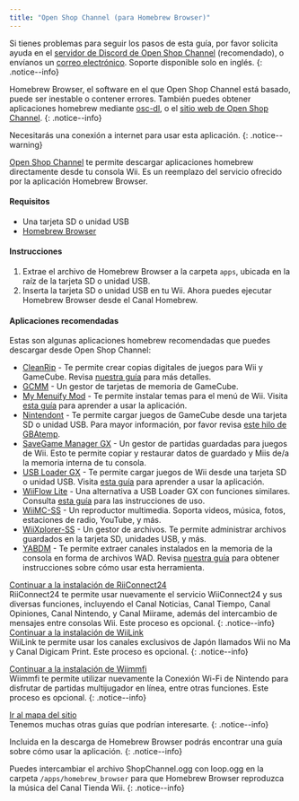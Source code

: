 ```yaml
---
title: "Open Shop Channel (para Homebrew Browser)"
---
```


Si tienes problemas para seguir los pasos de esta guía, por favor solicita ayuda en el [servidor de Discord de Open Shop Channel](https://discord.gg/osc) (recomendado), o envíanos un [correo electrónico](mailto:support@riiconnect24.net). Soporte disponible solo en inglés.
{: .notice--info}

Homebrew Browser, el software en el que Open Shop Channel está basado, puede ser inestable o contener errores. También puedes obtener aplicaciones homebrew mediante [osc-dl](https://github.com/dhtdht020/osc-dl/releases/latest), o el [sitio web de Open Shop Channel](https://oscwii.org/).
{: .notice--info}

Necesitarás una conexión a internet para usar esta aplicación.
{: .notice--warning}

[Open Shop Channel](https://oscwii.org/) te permite descargar aplicaciones homebrew directamente desde tu consola Wii. Es un reemplazo del servicio ofrecido por la aplicación Homebrew Browser.

#### Requisitos

- Una tarjeta SD o unidad USB
- [Homebrew Browser](/assets/files/homebrew_browser_v0.3.9e.zip)

#### Instrucciones

1. Extrae el archivo de Homebrew Browser a la carpeta `apps`, ubicada en la raíz de la tarjeta SD o unidad USB.
2. Inserta la tarjeta SD o unidad USB en tu Wii. Ahora puedes ejecutar Homebrew Browser desde el Canal Homebrew.

#### Aplicaciones recomendadas

Estas son algunas aplicaciones homebrew recomendadas que puedes descargar desde Open Shop Channel:

- [CleanRip](https://oscwii.org/library/app/CleanRip) - Te permite crear copias digitales de juegos para Wii y GameCube. Revisa [nuestra guía](dump-games) para más detalles.
- [GCMM](https://oscwii.org/library/app/gcmm) - Un gestor de tarjetas de memoria de GameCube.
- [My Menuify Mod](https://oscwii.org/library/app/mymenuifymod) - Te permite instalar temas para el menú de Wii. Visita [esta guía](themes) para aprender a usar la aplicación.
- [Nintendont](https://oscwii.org/library/app/nintendont) - Te permite cargar juegos de GameCube desde una tarjeta SD o unidad USB. Para mayor información, por favor revisa [este hilo de GBAtemp](https://gbatemp.net/threads/nintendont.349258/).
- [SaveGame Manager GX](https://oscwii.org/library/app/savegame_manager_gx) - Un gestor de partidas guardadas para juegos de Wii. Esto te permite copiar y restaurar datos de guardado y Miis de/a la memoria interna de tu consola.
- [USB Loader GX](https://oscwii.org/library/app/usbloader_gx) - Te permite cargar juegos de Wii desde una tarjeta SD o unidad USB. Visita [esta guía](usbloadergx) para aprender a usar la aplicación.
- [WiiFlow Lite](https://oscwii.org/library/app/wiiflow) - Una alternativa a USB Loader GX con funciones similares. Consulta [esta guía](wiiflow) para las instrucciones de uso.
- [WiiMC-SS](https://oscwii.org/library/app/wiimc-ss) - Un reproductor multimedia. Soporta videos, música, fotos, estaciones de radio, YouTube, y más.
- [WiiXplorer-SS](https://oscwii.org/library/app/wiixplorer-ss) - Un gestor de archivos. Te permite administrar archivos guardados en la tarjeta SD, unidades USB, y más.
- [YABDM](https://oscwii.org/library/app/Yet-Another-BlueDump-Mod) - Te permite extraer canales instalados en la memoria de la consola en forma de archivos WAD. Revisa [nuestra guía](dump-wads) para obtener instrucciones sobre cómo usar esta herramienta.

[Continuar a la instalación de RiiConnect24](riiconnect24)<br> RiiConnect24 te permite usar nuevamente el servicio WiiConnect24 y sus diversas funciones, incluyendo el Canal Noticias, Canal Tiempo, Canal Opiniones, Canal Nintendo, y Canal Miirame, además del intercambio de mensajes entre consolas Wii. Este proceso es opcional.
{: .notice--info}
[Continuar a la instalación de WiiLink](wiilink)<br> WiiLink te permite usar los canales exclusivos de Japón llamados Wii no Ma y Canal Digicam Print. Este proceso es opcional.
{: .notice--info}

[Continuar a la instalación de Wiimmfi](wiimmfi)<br> Wiimmfi te permite utilizar nuevamente la Conexión Wi-Fi de Nintendo para disfrutar de partidas multijugador en línea, entre otras funciones. Este proceso es opcional.
{: .notice--info}

[Ir al mapa del sitio](site-navigation)<br> Tenemos muchas otras guías que podrían interesarte.
{: .notice--info}

Incluida en la descarga de Homebrew Browser podrás encontrar una guía sobre cómo usar la aplicación.
{: .notice--info}

Puedes intercambiar el archivo ShopChannel.ogg con loop.ogg en la carpeta `/apps/homebrew_browser` para que Homebrew Browser reproduzca la música del Canal Tienda Wii.
{: .notice--info}
